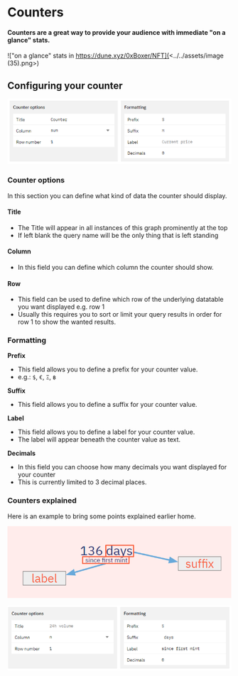 # Counters

#### Counters are a great way to provide your audience with immediate "on a glance" stats.

!["on a glance" stats in https://dune.xyz/0xBoxer/NFT](<../../assets/image (35).png>)

## Configuring your counter

![](<../../assets/image (42).png>)

### Counter options

In this section you can define what kind of data the counter should display.

#### Title

* The Title will appear in all instances of this graph prominently at the top
* If left blank the query name will be the only thing that is left standing

#### Column

* In this field you can define which column the counter should show.

#### Row

* This field can be used to define which row of the underlying datatable you want displayed e.g. row 1
* Usually this requires you to sort or limit your query results in order for row 1 to show the wanted results.

### Formatting

**Prefix**

* This field allows you to define a prefix for your counter value.
* e.g.: `$`, `€`, `Ξ`, `฿`

**Suffix**

* This field allows you to define a suffix for your counter value.

**Label**

* This field allows you to define a label for your counter value.
* The label will appear beneath the counter value as text.

**Decimals**

* In this field you can choose how many decimals you want displayed for your counter
* This is currently limited to 3 decimal places.

### Counters explained

Here is an example to bring some points explained earlier home.

![label](<../../assets/image (24).png>)

![label configuration](<../../assets/image (75).png>)
